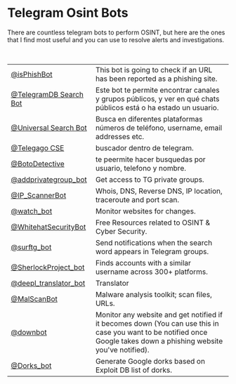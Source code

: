 <h1> Telegram Osint Bots </h1>
    <p> 
        There are countless telegram bots to perform OSINT, but here are the ones that I find most useful and you can use to resolve alerts and investigations.
    </p> <br>

<table>
    <tr>
        <td><a href="https://web.telegram.org/k/#@isPhishBot">@isPhishBot</a></td>
        <td>This bot is going to check if an URL has been reported as a phishing site.</td>
    </tr>
    <tr>
        <td><a href="https://web.telegram.org/k/#@tgdb_bot">@TelegramDB Search Bot</a></td>
        <td>Este bot te permite encontrar canales y grupos públicos, y ver en qué chats públicos está o ha estado un usuario.</td>
    </tr>
    <tr>
        <td><a href="https://web.telegram.org/k/#@Universal_Search_Bot">@Universal Search Bot</a></td>
        <td>Busca en diferentes plataformas números de teléfono, username, email addresses etc.</td>
    </tr>
    <tr>
        <td><a href="https://web.telegram.org/k/#@TelegagoBot">@Telegago CSE</a></td>
        <td>buscador dentro de telegram.</td>
    </tr>
    <tr>
        <td><a href="https://web.telegram.org/k/#@CALLNAMOBOT">@BotoDetective</a> </td>
        <td>te peermite hacer busquedas por usuario, telefono y nombre.</td>
    </tr>
    <tr>
        <td><a href="https://web.telegram.org/k/#@addprivategrougp_bot">@addprivategroup_bot </td>
        <td>Get access to TG private groups.</td>
    </tr>
    <tr>
        <td><a href="https://web.telegram.org/k/#@IP_ScannerBot">@IP_ScannerBot</a></td>
        <td>Whois, DNS, Reverse DNS, IP location, traceroute and port scan.</td>
    </tr>
    <tr>
        <td><a href="https://web.telegram.org/k/#@watch_bot">@watch_bot </a></td>
        <td>Monitor websites for changes.</td>
    </tr>
    <tr>
        <td><a href="https://web.telegram.org/k/#@WhitehatSecurityBot">@WhitehatSecurityBot</a> </td>
        <td>Free Resources related to OSINT & Cyber Security.</td>
    </tr>
    <tr>
        <td><a href="https://web.telegram.org/k/#@surftg_bot">@surftg_bot</a></td>
        <td>Send notifications when the search word appears in Telegram groups.</td>
    </tr>
    <tr>
        <td><a href="https://web.telegram.org/k/#@SherlockProject_bot">@SherlockProject_bot</a></td>
        <td>Finds accounts with a similar username across 300+ platforms.</td>
    </tr>
    <tr>
        <td><a href="https://web.telegram.org/k/#@deepl_translator_bot">@deepl_translator_bot</a></td>
        <td>Translator</td>
    </tr>
    <tr>
        <td><a href="https://web.telegram.org/k/#@MalScanBot">@MalScanBot</a></td>
        <td>Malware analysis toolkit; scan files, URLs.</td>
    </tr>
    <tr>
        <td><a href="https://web.telegram.org/k/#@downbot">@downbot</a> </td>
        <td>Monitor any website and get notified if it becomes down (You can use this in case you want to be notified once Google takes down a phishing website you've notified).</td>
    </tr>
    <tr>
        <td><a href="https://web.telegram.org/k/#@Dorks_bot">@Dorks_bot</a> </td>
        <td>Generate Google dorks based on Exploit DB list of dorks.</td>
    </tr>
</table>

